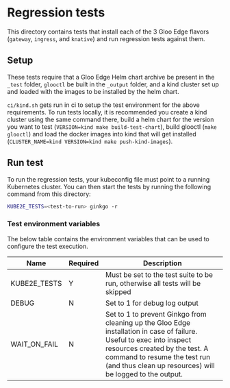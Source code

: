 # Regression tests
This directory contains tests that install each of the 3 Gloo Edge flavors (`gateway`, `ingress`, and `knative`) and run
regression tests against them.

## Setup
These tests require that a Gloo Edge Helm chart archive be present in the `_test` folder, `glooctl` be built in the
`_output` folder, and a kind cluster set up and loaded with the images to be installed by the helm chart.

`ci/kind.sh` gets run in ci to setup the test environment for the above requirements. To run tests locally, it is
recommended you create a kind cluster using the same command there, build a helm chart for the version you
want to test (`VERSION=kind make build-test-chart`), build glooctl (`make glooctl`) and load the docker images into
kind that will get installed (`CLUSTER_NAME=kind VERSION=kind make push-kind-images`).

## Run test
To run the regression tests, your kubeconfig file must point to a running Kubernetes cluster. You can then start the 
tests by running the following command from this directory:

```bash
KUBE2E_TESTS=<test-to-run> ginkgo -r
```

### Test environment variables
The below table contains the environment variables that can be used to configure the test execution.

| Name              | Required  | Description |
| ---               |   ---     |    ---      |
| KUBE2E_TESTS      | Y         | Must be set to the test suite to be run, otherwise all tests will be skipped |
| DEBUG             | N         | Set to 1 for debug log output |
| WAIT_ON_FAIL      | N         | Set to 1 to prevent Ginkgo from cleaning up the Gloo Edge installation in case of failure. Useful to exec into inspect resources created by the test. A command to resume the test run (and thus clean up resources) will be logged to the output.
